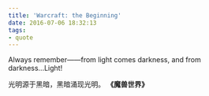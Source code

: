 ```yaml
---
title: 'Warcraft: the Beginning'
date: 2016-07-06 18:32:13
tags:
- quote
---
```


Always remember——from light comes darkness, and from darkness...Light!

光明源于黑暗，黑暗涌现光明。 **《魔兽世界》**

<!-- more -->
